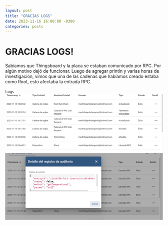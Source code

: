 ```yaml
---
layout: post
title: "GRACIAS LOGS"
date: 2023-11-16 16:00:00 -0300
categories: posts
---
```


# GRACIAS LOGS!

Sabíamos que Thingsboard y la placa se estaban comunicado por RPC. Por algún motivo dejó de funcionar.
Luego de agregar println y varias horas de investigación, vimos que una de las cadenas que habíamos creado estaba como Root, esto afectaba la entrada RPC.



`Logs`
![Log1](https://github.com/SisCom-PI2-2023-2/proyecto-plant-o-matic/blob/main/docs/assets/Log1.jpeg)
![Log2](https://github.com/SisCom-PI2-2023-2/proyecto-plant-o-matic/blob/main/docs/assets/Log2.jpeg)






